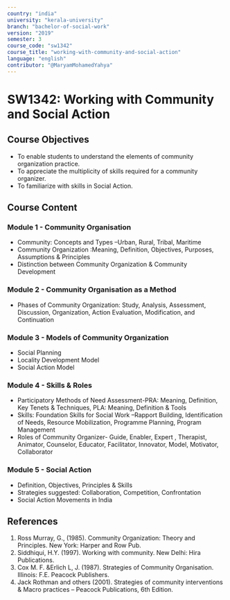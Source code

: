 ```yaml
---
country: "india"
university: "kerala-university"
branch: "bachelor-of-social-work"
version: "2019"
semester: 3
course_code: "sw1342"
course_title: "working-with-community-and-social-action"
language: "english"
contributor: "@MaryamMohamedYahya"
---
```


# SW1342: Working with Community and Social Action 

## Course Objectives
* To enable students to understand the elements of community organization practice.
* To appreciate the multiplicity of skills required for a community organizer.
* To familiarize with skills in Social Action.

## Course Content
### Module 1 -  Community Organisation
* Community: Concepts and Types –Urban, Rural, Tribal, Maritime
* Community Organization :Meaning, Definition, Objectives, Purposes, Assumptions & Principles
* Distinction between Community Organization & Community Development

### Module 2 - Community Organisation as a Method
* Phases of Community Organization: Study, Analysis, Assessment, Discussion, Organization, Action Evaluation, Modification, and Continuation

### Module 3 - Models of Community Organization
* Social Planning
* Locality Development Model
* Social Action Model

### Module 4 - Skills & Roles
* Participatory Methods of Need Assessment-PRA: Meaning, Definition, Key Tenets & Techniques, PLA: Meaning, Definition & Tools
* Skills: Foundation Skills for Social Work –Rapport Building, Identification of Needs, Resource Mobilization, Programme Planning, Program Management
* Roles of Community Organizer- Guide, Enabler, Expert , Therapist, Animator, Counselor, Educator, Facilitator, Innovator, Model, Motivator, Collaborator

### Module 5 - Social Action
* Definition, Objectives, Principles & Skills
* Strategies suggested: Collaboration, Competition, Confrontation
* Social Action Movements in India

## References
1. Ross Murray, G., (1985). Community Organization: Theory and Principles. New York: Harper and Row Pub.
2. Siddhiqui, H.Y. (1997). Working with community. New Delhi: Hira Publications.
3. Cox M. F. &Erlich L, J. (1987). Strategies of Community Organisation. Illinois: F.E. Peacock Publishers.
4. Jack Rothman and others (2001). Strategies of community interventions & Macro practices – Peacock Publications, 6th Edition.